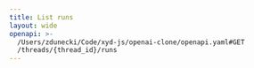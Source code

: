 ```yaml
---
title: List runs
layout: wide
openapi: >-
  /Users/zdunecki/Code/xyd-js/openai-clone/openapi.yaml#GET
  /threads/{thread_id}/runs
---
```


